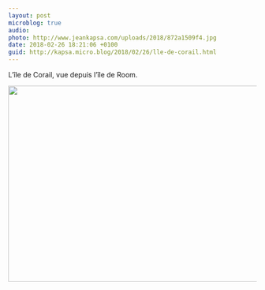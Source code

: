```yaml
---
layout: post
microblog: true
audio: 
photo: http://www.jeankapsa.com/uploads/2018/872a1509f4.jpg
date: 2018-02-26 18:21:06 +0100
guid: http://kapsa.micro.blog/2018/02/26/lle-de-corail.html
---
```

L’île de Corail, vue depuis l’île de Room.

<img src="http://www.jeankapsa.com/uploads/2018/872a1509f4.jpg" width="600" height="397" />
